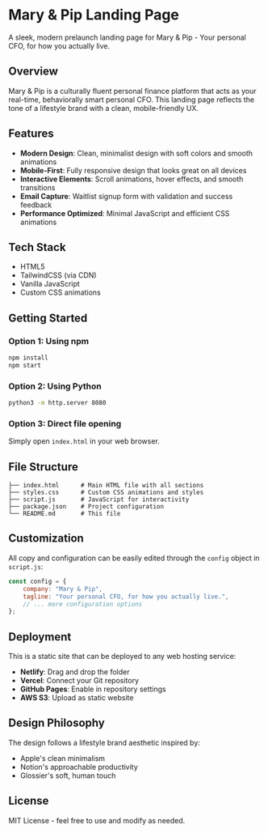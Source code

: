 # Mary & Pip Landing Page

A sleek, modern prelaunch landing page for Mary & Pip - Your personal CFO, for how you actually live.

## Overview

Mary & Pip is a culturally fluent personal finance platform that acts as your real-time, behaviorally smart personal CFO. This landing page reflects the tone of a lifestyle brand with a clean, mobile-friendly UX.

## Features

- **Modern Design**: Clean, minimalist design with soft colors and smooth animations
- **Mobile-First**: Fully responsive design that looks great on all devices
- **Interactive Elements**: Scroll animations, hover effects, and smooth transitions
- **Email Capture**: Waitlist signup form with validation and success feedback
- **Performance Optimized**: Minimal JavaScript and efficient CSS animations

## Tech Stack

- HTML5
- TailwindCSS (via CDN)
- Vanilla JavaScript
- Custom CSS animations

## Getting Started

### Option 1: Using npm
```bash
npm install
npm start
```

### Option 2: Using Python
```bash
python3 -m http.server 8080
```

### Option 3: Direct file opening
Simply open `index.html` in your web browser.

## File Structure

```
├── index.html      # Main HTML file with all sections
├── styles.css      # Custom CSS animations and styles
├── script.js       # JavaScript for interactivity
├── package.json    # Project configuration
└── README.md       # This file
```

## Customization

All copy and configuration can be easily edited through the `config` object in `script.js`:

```javascript
const config = {
    company: "Mary & Pip",
    tagline: "Your personal CFO, for how you actually live.",
    // ... more configuration options
};
```

## Deployment

This is a static site that can be deployed to any web hosting service:

- **Netlify**: Drag and drop the folder
- **Vercel**: Connect your Git repository
- **GitHub Pages**: Enable in repository settings
- **AWS S3**: Upload as static website

## Design Philosophy

The design follows a lifestyle brand aesthetic inspired by:
- Apple's clean minimalism
- Notion's approachable productivity
- Glossier's soft, human touch

## License

MIT License - feel free to use and modify as needed. 